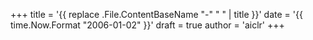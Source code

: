 +++
title = '{{ replace .File.ContentBaseName "-" " " | title }}'
date = '{{ time.Now.Format "2006-01-02" }}'
draft = true
author = 'aiclr'
+++

